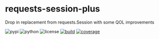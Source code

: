 # requests-session-plus
Drop in replacement from requests.Session with some QOL improvements

![pypi](https://img.shields.io/badge/pypi-0.2.0-blue)
![python](https://img.shields.io/badge/python-3.7%20%7C%203.8%20%7C%203.9%20%7C%203.10%20%7C%203.11-blue)
![license](https://img.shields.io/badge/license-GNUv3-green)
[![build](https://github.com/chambersh1129/requests-session-plus/actions/workflows/build.yml/badge.svg?branch=main)](https://github.com/chambersh1129/requests-session-plus/actions/workflows/build.yml?query=branch%3Amain)
[![coverage](https://img.shields.io/codecov/c/github/chambersh1129/requests-session-plus/main)](https://app.codecov.io/gh/chambersh1129/requests-session-plus)
